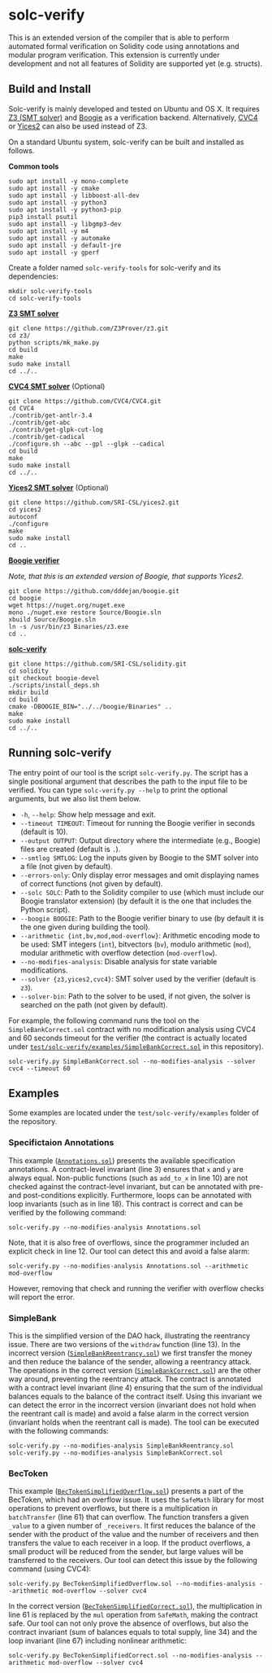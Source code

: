# solc-verify

This is an extended version of the compiler that is able to perform automated formal verification on Solidity code using annotations and modular program verification. This extension is currently under development and not all features of Solidity are supported yet (e.g. structs).

## Build and Install

Solc-verify is mainly developed and tested on Ubuntu and OS X. It requires [Z3 (SMT solver)](https://github.com/Z3Prover/z3) and [Boogie](https://github.com/dddejan/boogie) as a verification backend. Alternatively, [CVC4](http://cvc4.cs.stanford.edu) or [Yices2](https://github.com/SRI-CSL/yices2) can also be used instead of Z3.

On a standard Ubuntu system, solc-verify can be built and installed as follows.

**Common tools**
```
sudo apt install -y mono-complete
sudo apt install -y cmake
sudo apt install -y libboost-all-dev
sudo apt install -y python3
sudo apt install -y python3-pip
pip3 install psutil
sudo apt install -y libgmp3-dev
sudo apt install -y m4
sudo apt install -y automake
sudo apt install -y default-jre
sudo apt install -y gperf
```

Create a folder named `solc-verify-tools` for solc-verify and its dependencies:
```
mkdir solc-verify-tools
cd solc-verify-tools
```

**[Z3 SMT solver](https://github.com/Z3Prover/z3)**
```
git clone https://github.com/Z3Prover/z3.git
cd z3/
python scripts/mk_make.py
cd build
make
sudo make install
cd ../..
```

**[CVC4 SMT solver](http://cvc4.cs.stanford.edu)** (Optional)
```
git clone https://github.com/CVC4/CVC4.git
cd CVC4
./contrib/get-antlr-3.4
./contrib/get-abc
./contrib/get-glpk-cut-log
./contrib/get-cadical
./configure.sh --abc --gpl --glpk --cadical
cd build
make
sudo make install
cd ../..
```

**[Yices2 SMT solver](https://github.com/SRI-CSL/yices2)** (Optional)
```
git clone https://github.com/SRI-CSL/yices2.git
cd yices2
autoconf
./configure
make
sudo make install
cd ..
```

**[Boogie verifier](https://github.com/dddejan/boogie)**

_Note, that this is an extended version of Boogie, that supports Yices2._
```
git clone https://github.com/dddejan/boogie.git
cd boogie
wget https://nuget.org/nuget.exe
mono ./nuget.exe restore Source/Boogie.sln
xbuild Source/Boogie.sln
ln -s /usr/bin/z3 Binaries/z3.exe
cd ..
```

**[solc-verify](https://github.com/SRI-CSL/solidity)**
```
git clone https://github.com/SRI-CSL/solidity.git
cd solidity
git checkout boogie-devel
./scripts/install_deps.sh
mkdir build
cd build
cmake -DBOOGIE_BIN="../../boogie/Binaries" ..
make
sudo make install
cd ../..
```

## Running solc-verify

The entry point of our tool is the script `solc-verify.py`. The script has a single positional argument that describes the path to the input file to be verified. You can type `solc-verify.py --help` to print the optional arguments, but we also list them below.

- `-h`, `--help`: Show help message and exit.
- `--timeout TIMEOUT`: Timeout for running the Boogie verifier in seconds (default is 10).
- `--output OUTPUT`: Output directory where the intermediate (e.g., Boogie) files are created (default is `.`).
- `--smtlog SMTLOG`: Log the inputs given by Boogie to the SMT solver into a file (not given by default).
- `--errors-only`: Only display error messages and omit displaying names of correct functions (not given by default).
- `--solc SOLC`: Path to the Solidity compiler to use (which must include our Boogie translator extension) (by default it is the one that includes the Python script).
- `--boogie BOOGIE`: Path to the Boogie verifier binary to use (by default it is the one given during building the tool).
- `--arithmetic {int,bv,mod,mod-overflow}`: Arithmetic encoding mode to be used: SMT integers (`int`), bitvectors (`bv`), modulo arithmetic (`mod`), modular arithmetic with overflow detection (`mod-overflow`).
- `--no-modifies-analysis`: Disable analysis for state variable modifications.
- `--solver {z3,yices2,cvc4}`: SMT solver used by the verifier (default is `z3`).
- `--solver-bin`: Path to the solver to be used, if not given, the solver is searched on the path (not given by default).

For example, the following command runs the tool on the `SimpleBankCorrect.sol` contract with no modification analysis using CVC4 and 60 seconds timeout for the verifier (the contract is actually located under [`test/solc-verify/examples/SimpleBankCorrect.sol`](test/solc-verify/examples/SimpleBankCorrect.sol) in this repository).
```
solc-verify.py SimpleBankCorrect.sol --no-modifies-analysis --solver cvc4 --timeout 60
```

## Examples

Some examples are located under the `test/solc-verify/examples` folder of the repository.

### Specifictaion Annotations

This example ([`Annotations.sol`](test/solc-verify/examples/Annotations.sol)) presents the available specification annotations. A contract-level invariant (line 3) ensures that `x` and `y` are always equal. Non-public functions (such as `add_to_x` in line 10) are not checked against the contract-level invariant, but can be annotated with pre- and post-conditions explicitly. Furthermore, loops can be annotated with loop invariants (such as in line 18). This contract is correct and can be verified by the following command:
```
solc-verify.py --no-modifies-analysis Annotations.sol
```
Note, that it is also free of overflows, since the programmer included an explicit check in line 12. Our tool can detect this and avoid a false alarm:
```
solc-verify.py --no-modifies-analysis Annotations.sol --arithmetic mod-overflow
```
However, removing that check and running the verifier with overflow checks will report the error.

### SimpleBank

This is the simplified version of the DAO hack, illustrating the reentrancy issue. There are two versions of the `withdraw` function (line 13). In the incorrect version ([`SimpleBankReentrancy.sol`](test/solc-verify/examples/SimpleBankReentrancy.sol)) we first transfer the money and then reduce the balance of the sender, allowing a reentrancy attack. The operations in the correct version ([`SimpleBankCorrect.sol`](test/solc-verify/examples/SimpleBankCorrect.sol)) are the other way around, preventing the reentrancy attack. The contract is annotated with a contract level invariant (line 4) ensuring that the sum of the individual balances equals to the balance of the contract itself. Using this invariant we can detect the error in the incorrect version (invariant does not hold when the reentrant call is made) and avoid a false alarm in the correct version (invariant holds when the reentrant call is made). The tool can be executed with the following commands:
```
solc-verify.py --no-modifies-analysis SimpleBankReentrancy.sol
solc-verify.py --no-modifies-analysis SimpleBankCorrect.sol
```

### BecToken

This example ([`BecTokenSimplifiedOverflow.sol`](test/solc-verify/examples/BecTokenSimplifiedOverflow.sol)) presents a part of the BecToken, which had an overflow issue. It uses the `SafeMath` library for most operations to prevent overflows, but there is a multiplication in `batchTransfer` (line 61) that can overflow. The function transfers a given `_value` to a given number of `_receivers`. It first reduces the balance of the sender with the product of the value and the number of receivers and then transfers the value to each receiver in a loop. If the product overflows, a small product will be reduced from the sender, but large values will be transferred to the receivers. Our tool can detect this issue by the following command (using CVC4):
```
solc-verify.py BecTokenSimplifiedOverflow.sol --no-modifies-analysis --arithmetic mod-overflow --solver cvc4
```
In the correct version ([`BecTokenSimplifiedCorrect.sol`](test/solc-verify/examples/BecTokenSimplifiedCorrect.sol)), the multiplication in line 61 is replaced by the `mul` operation from `SafeMath`, making the contract safe. Our tool can not only prove the absence of overflows, but also the contract invariant (sum of balances equals to total supply, line 34) and the loop invariant (line 67) including nonlinear arithmetic:
```
solc-verify.py BecTokenSimplifiedCorrect.sol --no-modifies-analysis --arithmetic mod-overflow --solver cvc4
```
